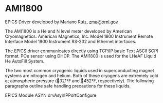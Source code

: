 # AMI1800
EPICS Driver developed by Mariano Ruiz, zma@ornl.gov

The AMI1800 is a He and N level meter developed by American Cryomagnetics. 
American Magnetics, Inc. Model 1800 Instrument
Remote Interface Model 1800 Instrument RS-232 and 
Ethernet interfaces. 


The EPICS driver communicates directly using TCP/IP basic Text ASCII SCPI format. 
POe sensor using DHCP. The AMI1800 is used for the LHeAF Liquid He AutoFill System.

The two most common cryogenic liquids used in superconducting magnet 
systems are nitrogen and helium. Both of these cryogens are extremely 
cold at atmospheric pressure (321°F and 452°F, respectively). The 
following paragraphs outline safe handling precautions for these liquids.




EPICS Module ASYN drvAsynIPPortConfigure
